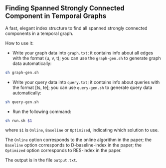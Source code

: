 ## Finding Spanned Strongly Connected Component in Temporal Graphs

A fast, elegant index structure to find all spanned strongly connected components in a temporal graph.

How to use it:

- Write your graph data into ``graph.txt``; it contains info about all edges with the format (u, v, t); you can use the ``graph-gen.sh`` to generate graph data automatically:

```sh
sh graph-gen.sh
```

- Write your query data into ``query.txt``; it contains info about queries with the format [ts, te]; you can use ``query-gen.sh`` to generate query data automatically:

```sh
sh query-gen.sh
```

- Run the following command:

```sh
sh run.sh $1
```

where ``$1`` is ``Online``, ``Baseline`` or ``Optimized``, indicating which solution to use.

The ``Online`` option corresponds to the online algorithm in the paper; the ``Baseline`` option corresponds to D-baseline-index in the paper; the ``Optimized`` option corresponds to RES-index in the paper.

The output is in the file ``output.txt``.